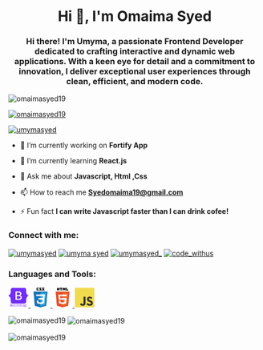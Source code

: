 <h1 align="center">Hi 👋, I'm Omaima Syed </h1>
<h3 align="center">Hi there! I'm Umyma, a passionate Frontend Developer dedicated to crafting interactive and dynamic web applications. With a keen eye for detail and a commitment to innovation, I deliver exceptional user experiences through clean, efficient, and modern code.</h3>

<p align="left"> <img src="https://komarev.com/ghpvc/?username=omaimasyed19&label=Profile%20views&color=0e75b6&style=flat" alt="omaimasyed19" /> </p>

<p align="left"> <a href="https://github.com/ryo-ma/github-profile-trophy"><img src="https://github-profile-trophy.vercel.app/?username=omaimasyed19" alt="omaimasyed19" /></a> </p>

<p align="left"> <a href="https://twitter.com/umymasyed" target="blank"><img src="https://img.shields.io/twitter/follow/umymasyed?logo=twitter&style=for-the-badge" alt="umymasyed" /></a> </p>

- 🔭 I’m currently working on **Fortify App**

- 🌱 I’m currently learning **React.js**

- 💬 Ask me about **Javascript, Html ,Css**

- 📫 How to reach me **Syedomaima19@gmail.com**

- ⚡ Fun fact **I can write Javascript faster than I can drink cofee!**

<h3 align="left">Connect with me:</h3>
<p align="left">
<a href="https://twitter.com/umymasyed" target="blank"><img align="center" src="https://raw.githubusercontent.com/rahuldkjain/github-profile-readme-generator/master/src/images/icons/Social/twitter.svg" alt="umymasyed" height="30" width="40" /></a>
<a href="https://linkedin.com/in/umyma syed" target="blank"><img align="center" src="https://raw.githubusercontent.com/rahuldkjain/github-profile-readme-generator/master/src/images/icons/Social/linked-in-alt.svg" alt="umyma syed" height="30" width="40" /></a>
<a href="https://instagram.com/umymasyed_" target="blank"><img align="center" src="https://raw.githubusercontent.com/rahuldkjain/github-profile-readme-generator/master/src/images/icons/Social/instagram.svg" alt="umymasyed_" height="30" width="40" /></a>
<a href="https://youtube.com/c/code_withus" target="blank"><img align="center" src="https://raw.githubusercontent.com/rahuldkjain/github-profile-readme-generator/master/src/images/icons/Social/youtube.svg" alt="code_withus" height="30" width="40" /></a>
</p>

<h3 align="left">Languages and Tools:</h3>
<p align="left"> <a href="https://getbootstrap.com" target="_blank" rel="noreferrer"> <img src="https://raw.githubusercontent.com/devicons/devicon/master/icons/bootstrap/bootstrap-plain-wordmark.svg" alt="bootstrap" width="40" height="40"/> </a> <a href="https://w3schools.com/css/" target="_blank" rel="noreferrer"> <img src="https://raw.githubusercontent.com/devicons/devicon/master/icons/css3/css3-original-wordmark.svg" alt="css3" width="40" height="40"/> </a> <a href="https://w3.org/html/" target="_blank" rel="noreferrer"> <img src="https://raw.githubusercontent.com/devicons/devicon/master/icons/html5/html5-original-wordmark.svg" alt="html5" width="40" height="40"/> </a> <a href="https://developer.mozilla.org/en-US/docs/Web/JavaScript" target="_blank" rel="noreferrer"> <img src="https://raw.githubusercontent.com/devicons/devicon/master/icons/javascript/javascript-original.svg" alt="javascript" width="40" height="40"/> </a> </p>

<p><img align="left" src="https://github-readme-stats.vercel.app/api/top-langs?username=omaimasyed19&show_icons=true&locale=en&layout=compact" alt="omaimasyed19" /></p>

<p>&nbsp;<img align="center" src="https://github-readme-stats.vercel.app/api?username=omaimasyed19&show_icons=true&locale=en" alt="omaimasyed19" /></p>

<p><img align="center" src="https://github-readme-streak-stats.herokuapp.com/?user=omaimasyed19&" alt="omaimasyed19" /></p>
